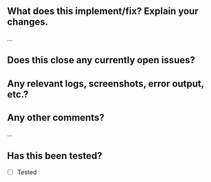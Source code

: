 What does this implement/fix? Explain your changes.
---------------------------------------------------
…


Does this close any currently open issues?
------------------------------------------
<!-- AB#123 -->
<!-- #123 -->


Any relevant logs, screenshots, error output, etc.?
-------------------------------------
<!-- If it’s long, please paste to https://gist.github.com/ and insert the link here. -->

Any other comments?
-------------------
…

Has this been tested?
---------------------------
- [ ] Tested
